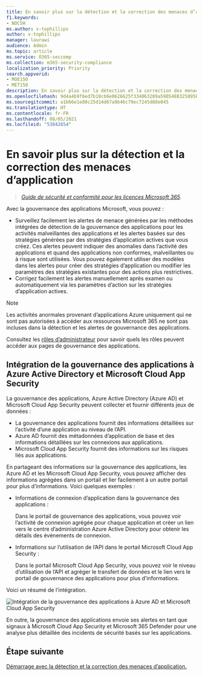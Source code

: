 ```yaml
---
title: En savoir plus sur la détection et la correction des menaces d’application
f1.keywords:
- NOCSH
ms.author: v-tophillips
author: v-tophillips
manager: laurawi
audience: Admin
ms.topic: article
ms.service: O365-seccomp
ms.collection: m365-security-compliance
localization_priority: Priority
search.appverid:
- MOE150
- MET150
description: En savoir plus sur la détection et la correction des menaces d’application.
ms.openlocfilehash: 9d4a4b9f6ed7b10cb6e0626625f334063289a5905488325895be6e6ed6aa5a3f
ms.sourcegitcommit: a1b66e1e80c25d14d67a9b46c79ec7245d88e045
ms.translationtype: HT
ms.contentlocale: fr-FR
ms.lasthandoff: 08/05/2021
ms.locfileid: "53842654"
---
```

# <a name="learn-about-app-threat-detection-and-remediation"></a>En savoir plus sur la détection et la correction des menaces d’application

>*[Guide de sécurité et conformité pour les licences Microsoft 365](https://aka.ms/ComplianceSD).*

Avec la gouvernance des applications Microsoft, vous pouvez :

- Surveillez facilement les alertes de menace générées par les méthodes intégrées de détection de la gouvernance des applications pour les activités malveillantes des applications et les alertes basées sur des stratégies générées par des stratégies d’application actives que vous créez. Ces alertes peuvent indiquer des anomalies dans l’activité des applications et quand des applications non conformes, malveillantes ou à risque sont utilisées.  Vous pouvez également utiliser des modèles dans les alertes pour créer des stratégies d’application ou modifier les paramètres des stratégies existantes pour des actions plus restrictives.
- Corrigez facilement les alertes manuellement après examen ou automatiquement via les paramètres d’action sur les stratégies d’application actives.


>[!Note]
>Les activités anormales provenant d’applications Azure uniquement qui ne sont pas autorisées à accéder aux ressources Microsoft 365 ne sont pas incluses dans la détection et les alertes de gouvernance des applications.
>

Consultez les [rôles d’administrateur](app-governance-get-started.md#administrator-roles) pour savoir quels les rôles peuvent accéder aux pages de gouvernance des applications.


## <a name="app-governance-integration-with-azure-active-directory-and-microsoft-cloud-app-security"></a>Intégration de la gouvernance des applications à Azure Active Directory et Microsoft Cloud App Security

La gouvernance des applications, Azure Active Directory (Azure AD) et Microsoft Cloud App Security peuvent collecter et fournir différents jeux de données :

- La gouvernance des applications fournit des informations détaillées sur l’activité d’une application au niveau de l’API.
- Azure AD fournit des métadonnées d’application de base et des informations détaillées sur les connexions aux applications.
- Microsoft Cloud App Security fournit des informations sur les risques liés aux applications.

En partageant des informations sur la gouvernance des applications, les Azure AD et les Microsoft Cloud App Security, vous pouvez afficher des informations agrégées dans un portail et lier facilement à un autre portail pour plus d’informations. Voici quelques exemples :

- Informations de connexion d’application dans la gouvernance des applications :

  Dans le portail de gouvernance des applications, vous pouvez voir l’activité de connexion agrégée pour chaque application et créer un lien vers le centre d’administration Azure Active Directory pour obtenir les détails des événements de connexion.

- Informations sur l’utilisation de l’API dans le portail Microsoft Cloud App Security : 

  Dans le portail Microsoft Cloud App Security, vous pouvez voir le niveau d’utilisation de l’API et agréger le transfert de données et le lien vers le portail de gouvernance des applications pour plus d’informations.

Voici un résumé de l’intégration.

![Intégration de la gouvernance des applications à Azure AD et Microsoft Cloud App Security](..\media\manage-app-protection-governance\mapg-integration.png)

En outre, la gouvernance des applications envoie ses alertes en tant que signaux à Microsoft Cloud App Security et Microsoft 365 Defender pour une analyse plus détaillée des incidents de sécurité basés sur les applications.

<!--

CFA #3 Scenario 1:  As an admin, I can investigate alerts associated to my M365 apps through MAPG.
CFA #3 Scenario 2: As an admin, I can manually remediate 
CFA #3 Scenario 3: As an admin, I can configure policies to perform automatic 
--> 

## <a name="next-step"></a>Étape suivante

[Démarrage avec la détection et la correction des menaces d’application.](app-governance-detect-remediate-get-started.md)
